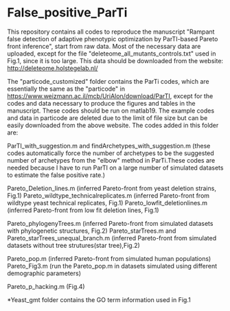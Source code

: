 # False_positive_ParTi
This repository contains all codes to reproduce the manuscript "Rampant false detection of adaptive phenotypic optimization by ParTI-based Pareto front inference", start from raw data. Most of the necessary data are uploaded, except for the file "deleteome_all_mutants_controls.txt" used in Fig.1, since it is too large. This data should be downloaded from the website: http://deleteome.holstegelab.nl/

The "particode_customized" folder contains the ParTi codes, which are essentially the same as the "particode" in https://www.weizmann.ac.il/mcb/UriAlon/download/ParTI, except for the codes and data necessary to produce the figures and tables in the manuscript. These codes should be run on matlab19. The example codes and data in particode are deleted due to the limit of file size but can be easily downloaded from the above website. The codes added in this folder are:

ParTI_with_suggestion.m and findArchetypes_with_suggestion.m (these codes automatically force the number of archetypes to be the suggested number of archetypes from the "elbow" method in ParTi.These codes are needed because I have to run ParTI on a large number of simulated datasets to estimate the false positive rate.)

Pareto_Deletion_lines.m (inferred Pareto-front from yeast deletion strains, Fig.1) 
Pareto_wildtype_technicalreplicates.m (inferred Pareto-front from wildtype yeast technical replicates, Fig.1) 
Pareto_lowfit_deletionlines.m (inferred Pareto-front from low fit deletion lines, Fig.1)

Pareto_phylogenyTrees.m (inferred Pareto-front from simulated datasets with phylogenetic structures, Fig.2) 
Pareto_starTrees.m and Pareto_starTrees_unequal_branch.m (inferred Pareto-front from simulated datasets without tree strutures(star tree),Fig.2)

Pareto_pop.m (inferred Pareto-front from simulated human populations) 
Pareto_Fig3.m (run the Pareto_pop.m in datasets simulated using different demographic parameters)

Pareto_p_hacking.m (Fig.4)

*Yeast_gmt folder contains the GO term information used in Fig.1
